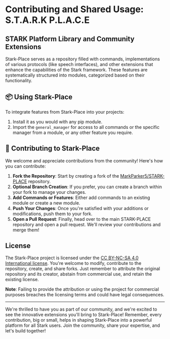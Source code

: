 # Contributing and Shared Usage: S.T.A.R.K P.L.A.C.E

## STARK Platform Library and Community Extensions

Stark-Place serves as a repository filled with commands, implementations of various protocols (like speech interfaces), and other extensions that enhance the capabilities of the Stark framework. These features are systematically structured into modules, categorized based on their functionality.

## 📦 Using Stark-Place

To integrate features from Stark-Place into your projects:

1. Install it as you would with any pip module.
2. Import the `general_manager` for access to all commands or the specific manager from a module, or any other feature you require.

## 🤝 Contributing to Stark-Place

We welcome and appreciate contributions from the community! Here's how you can contribute:

1. **Fork the Repository**: Start by creating a fork of the [MarkParker5/STARK-PLACE](https://github.com/MarkParker5/STARK-PLACE) repository.
2. **Optional Branch Creation**: If you prefer, you can create a branch within your fork to manage your changes.
3. **Add Commands or Features**: Either add commands to an existing module or create a new module.
4. **Push Your Changes**: Once you're satisfied with your additions or modifications, push them to your fork.
5. **Open a Pull Request**: Finally, head over to the main STARK-PLACE repository and open a pull request. We'll review your contributions and merge them!

## License

The Stark-Place project is licensed under the [CC BY-NC-SA 4.0 International license](https://github.com/MarkParker5/STARK-PLACE/tree/master/LICENSE.md). You're welcome to modify, contribute to the repository, create, and share forks. Just remember to attribute the original repository and its creator, abstain from commercial use, and retain the existing license.

**Note**: Failing to provide the attribution or using the project for commercial purposes breaches the licensing terms and could have legal consequences.

---

We're thrilled to have you as part of our community, and we're excited to see the innovative extensions you'll bring to Stark-Place! Remember, every contribution, big or small, helps in shaping Stark-Place into a powerful platform for all Stark users. Join the community, share your expertise, and let's build together!
